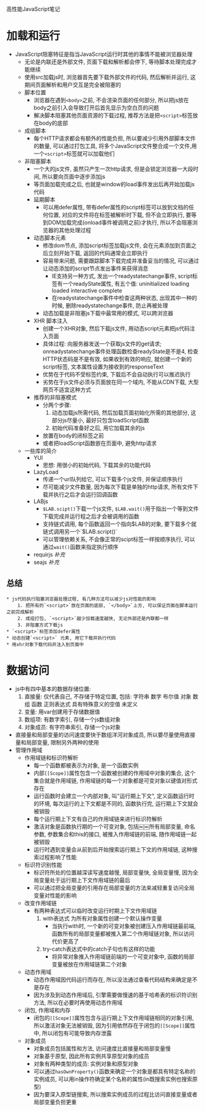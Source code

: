 高性能JavaScript笔记

# 加载和运行

* JavaScript阻塞特征是指当JavaScript运行时其他的事情不能被浏览器处理
  * 无论是内联还是外部文件, 页面下载和解析都会停下, 等待脚本处理完成才能继续
  * 使用src加载js时, 浏览器首先要下载外部文件的代码, 然后解析并运行, 这期间页面解析和用户交互是完全被阻塞的
  * 脚本位置
    * 浏览器在遇到`<body>`之前, 不会渲染页面的任何部分, 所以把js放在body之前引入会导致打开后首先显示为空白页的问题
    * 解决脚本阻塞其他页面资源的下载过程, 推荐方法是把`<script>`标签放在body的底部
  * 成组脚本
    * 每个HTTP请求都会有额外的性能负担, 所以要减少引用外部脚本文件的数量, 可以通过打包工具, 将多个JavaScript文件整合成一个文件,用一个`<script>`标签就可以加载他们
  * 非阻塞脚本
    * 一个大的js文件, 虽然只产生一次http请求, 但是会锁定浏览器一大段时间, 所以要向页面中逐步添加js
    * 等页面加载完成之后, 也就是window的load事件发出后再开始加载js代码
    * 延期脚本
      * 可以用defer属性, 带有defer属性的script标签可以放到文档的任何位置, 对应的文件将在标签被解析时下载, 但不会立即执行, 要等到DOM加载完成(onload事件被调用之前)才执行, 所以不会阻塞浏览器的其他处理过程
    * 动态脚本元素
      * 修改dom节点, 添加script标签加载js文件, 会在元素添加到页面之后立刻开始下载, 返回的代码通常会立即执行
      * 容易带来问题, 需要跟踪脚本下载完成并准备妥当的情况, 可以通过让动态添加的script节点发出事件来获得消息
        * IE支持另一种方式, 发出一个readystatechange事件, script标签有一个readyState属性, 有五个值: uninitialized loading loaded interactive complete
        * 在readystatechange事件中检查这两种状态, 出现其中一种的时候, 删除readystatechange事件, 防止再被处理
      * 动态加载是非阻塞js下载中最常用的模式, 可以跨浏览器
    * XHR 脚本注入
      * 创建一个XHR对象, 然后下载js文件, 用动态script元素把js代码注入页面
      * 具体过程: 向服务器发送一个获取js文件的get请求; onreadystatechange事件处理函数检查readyState是不是4, 检查HTTP状态码是不是有效, 如果收到有效的响应, 就创建一个新的script标签, 文本属性设置为接收到的responseText
      * 优势在于代码不受标签约束, 下载后不会自动执行可以推迟执行
      * 劣势在于js文件必须与页面放在同一个域内, 不能从CDN下载, 大型网页不适宜这种方式
    * 推荐的非阻塞模式
      * 分两个步骤:
        1. 动态加载js所需代码, 然后加载页面初始化所需的其他部分, 这部分js尽量小, 最好只包含loadScript函数
        2. 初始代码准备好之后, 用它加载其余的js
      * 放置在body的闭标签之前
      * 或者把loadScript函数嵌在页面中, 避免http请求
  * 一些库的简介
    * YUI
      * 思想: 用很小的初始代码, 下载其余的功能代码
    * LazyLoad
      * 传递一个url队列给它, 可以下载多个js文件, 并保证顺序执行
      * 尽可能减少文件数量, 因为每次下载是单独的http请求, 所有文件下载并执行之后才会运行回调函数
    * LABjs
      * `$LAB.scipt()`下载一个js文件, `$LAB.wait()`用于指出一个等到文件下载完成并运行程之后才会被调用的函数
      * 支持链式调用, 每个函数返回一个指向$LAB的对象, 要下载多个就链式调用另一个`$LAB.script()`
      * 可以管理依赖关系, 不会像正常的scipt标签一样按顺序执行, 可以通过`wait()`函数来指定执行顺序
    * requirjs *补充*
	* seajs *补充*
## 总结
    * js代码执行阻塞浏览器处理过程, 有几种方法可以减少js对性能的影响
	    1. 把所有的`<script>`放在页面的底部, `</body>`上方, 可以保证页面在脚本运行之前完成解析
	    2. 成组打包, `<script>`越少加载速度越快, 无论外部还是内联都一样
	    3. 非阻塞方式下载js
	* `<script>`标签添加defer属性
	* 动态创建`<script>` 元素, 用它下载并执行代码
	* 用xhr对象下载代码并注入到页面中



# 数据访问

* js中有四中基本的数据存储位置:
  1. 直接量: 仅代表自己, 不存储于特定位置, 包括: 字符串 数字 布尔值 对象 数组 函数 正则表达式 具有特殊意义的空值 未定义
  2. 变量: 用var创建用于存储数据值
  3. 数组项: 有数字索引, 存储一个js数组对象
  4. 对象成员: 有字符串索引, 存储一个js对象
* 直接量和局部变量的访问速度要快于数组洋河对象成员, 所以要尽量使用直接量和局部变量, 限制另外两种的使用
* 管理作用域
  * 作用域链和标识符解析
    * 每一个函数都被表示为对象, 是一个函数实例
    * 内部`[[Scope]]`属性包含一个函数被创建的作用域中对象的集合, 这个集合就是作用域链, 作用域链的每一个对象都是可变对象以键值对形式存在
    * 运行函数时会建立一个内部对象, 叫"运行期上下文", 定义函数运行时的环境, 每次运行的上下文都是不同的, 函数执行完, 运行期上下文就会被销毁
    * 每个运行期上下文有自己的作用域链来进行标识符解析
    * 激活对象是函数执行期的一个可变对象, 包括￼￼所有局部变量, 命名参数, 参数集合和this的接口, 被推入作用域链的前端, 随作用域链一起被销毁
    * 运行时遇到变量会从前到后开始搜索运行期上下文的作用域链, 这种搜索过程影响了性能
  * 标识符识别性能
    * 标识符所处的位置越深读写速度越慢, 局部变量快, 全局变量慢, 因为全局变量处于运行期上下文作用域链的最后
    * 可以通过把全局变量的引用存在局部变量的方法来减轻重复访问全局变量对性能的影响
  * 改变作用域链
    * 有两种表达式可以临时改变运行时期上下文作用域链
      1. with表达式 为所有对象属性创建一个默认操作变量
          * 当执行with时, 一个新的可变对象被创建压入作用域链最前端, 函数所有的局部变量都被推入第二个作用域链对象, 所以访问代价更高了
      2. try-catch表达式中的catch子句也有这样的功能
          * 将异常对象推入作用域链前端的一个可变对象中, 函数的局部变量被放在作用域链第二个对象
  * 动态作用域
    * 动态作用域因代码运行而存在, 所以没法通过查看代码结构来确定是不是存在
    * 因为涉及到动态作用域后, 引擎需要做慢速的基于哈希表的标识符识别方法, 所以在必要时再使用动态作用域
  * 闭包, 作用域和内存
    * 闭包的`[[Scope]]`属性包含与运行期上下文作用域链相同的对象引用, 所以激活对象无法被销毁, 因为引用依然存在于闭包的`[[Scope]]`属性中, 所以闭包有可能导致内存泄露
  * 对象成员
    * 对象成员包括属性和方法,  访问速度比直接量和局部变量慢
    * 对象基于原型, 因此所有实例共享原型对象的成员
    * 对象有两种类型的成员: 实例对象和原型对象
    * 可以通过`hasOwnProperty()`函数来确定一个对象是都具有特定名称的实例成员, 可以用in操作符确定某个名称的属性(in既搜索实例也搜索原型)
    * 因为要深入原型链搜索, 所以搜索实例成员的过程比访问直接变量或者局部变量负担更重
    
    






















